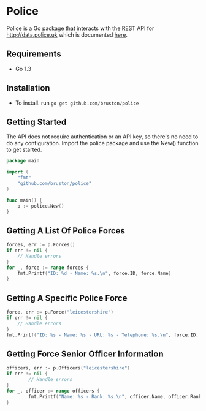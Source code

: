 # Police

Police is a Go package that interacts with the REST API for http://data.police.uk which is documented [here](http://data.police.uk/docs/).

## Requirements
- Go 1.3

## Installation

- To install. run `go get github.com/bruston/police`

## Getting Started

The API does not require authentication or an API key, so there's no need to do any configuration. Import the police package and use the New() function to get started.

```Go
package main

import (
	"fmt"
	"github.com/bruston/police"
)

func main() {
	p := police.New()
}
```

## Getting A List Of Police Forces

```Go
forces, err := p.Forces()
if err != nil {
	// Handle errors
}
for _, force := range forces {
	fmt.Printf("ID: %d - Name: %s.\n", force.ID, force.Name)
}
```

## Getting A Specific Police Force

```Go
force, err := p.Force("leicestershire")
if err != nil {
	// Handle errors
}
fmt.Printf("ID: %s - Name: %s - URL: %s - Telephone: %s.\n", force.ID, force.Name, force.URL, force.Telephone)
```

## Getting Force Senior Officer Information
```Go
officers, err := p.Officers("leicestershire")
if err != nil {
        // Handle errors
}
for _, officer := range officers {
        fmt.Printf("Name: %s - Rank: %s.\n", officer.Name, officer.Rank)
}
```
